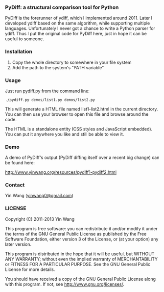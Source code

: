 ### PyDiff: a structural comparison tool for Python

PyDiff is the forerunner of ydiff, which I implemented around 2011. Later I developed ydiff based on the same algorithm, while supporting multiple languages. Unfortunately I never got a chance to write a Python parser for ydiff. Thus I put the original code for PyDiff here, just in hope it can be useful to someone.



### Installation

1. Copy the whole directory to somewhere in your file system
2. Add the path to the system's "PATH variable"



### Usage

Just run pydiff.py from the command line:

    ./pydiff.py demos/list1.py demos/list2.py

This will generate a HTML file named list1-list2.html in the current directory.
You can then use your browser to open this file and browse around the code.

The HTML is a standalone entity (CSS styles and JavaScript embedded). You can
put it anywhere you like and still be able to view it.



### Demo

A demo of PyDiff's output (PyDiff diffing itself over a recent big change) can be found here:

http://www.yinwang.org/resources/pydiff1-pydiff2.html



### Contact

Yin Wang (yinwang0@gmail.com)



### LICENSE

Copyright (C) 2011-2013 Yin Wang

This program is free software: you can redistribute it and/or modify
it under the terms of the GNU General Public License as published by
the Free Software Foundation, either version 3 of the License, or
(at your option) any later version.

This program is distributed in the hope that it will be useful,
but WITHOUT ANY WARRANTY; without even the implied warranty of
MERCHANTABILITY or FITNESS FOR A PARTICULAR PURPOSE.  See the
GNU General Public License for more details.

You should have received a copy of the GNU General Public License
along with this program.  If not, see <http://www.gnu.org/licenses/>.
